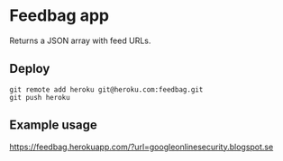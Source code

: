 # Feedbag app

Returns a JSON array with feed URLs.

## Deploy

    git remote add heroku git@heroku.com:feedbag.git
    git push heroku

## Example usage

https://feedbag.herokuapp.com/?url=googleonlinesecurity.blogspot.se
